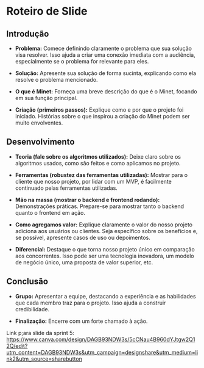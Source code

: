 # Roteiro de Slide

## Introdução
- **Problema:** Comece definindo claramente o problema que sua solução visa resolver. Isso ajuda a criar uma conexão imediata com a audiência, especialmente se o problema for relevante para eles.

- **Solução:** Apresente sua solução de forma sucinta, explicando como ela resolve o problema mencionado.

- **O que é Minet:** Forneça uma breve descrição do que é o Minet, focando em sua função principal.

- **Criação (primeiros passos):** Explique como e por que o projeto foi iniciado. Histórias sobre o que inspirou a criação do Minet podem ser muito envolventes.

## Desenvolvimento

- **Teoria (fale sobre os algoritmos utilizados):** Deixe claro sobre os algoritmos usados, como são feitos e como aplicamos no projeto.

- **Ferramentas (robustez das ferramentas utilizadas):** Mostrar para o cliente que nosso projeto, por lidar com um MVP, é facilmente continuado pelas ferramentas utilizadas.

- **Mão na massa (mostrar o backend e frontend rodando):** Demonstrações práticas. Prepare-se para mostrar tanto o backend quanto o frontend em ação.

- **Como agregamos valor:** Explique claramente o valor do nosso projeto adiciona aos usuários ou clientes. Seja específico sobre os benefícios e, se possível, apresente casos de uso ou depoimentos.

- **Diferencial:** Destaque o que torna nosso projeto único em comparação aos concorrentes. Isso pode ser uma tecnologia inovadora, um modelo de negócio único, uma proposta de valor superior, etc.

## Conclusão

- **Grupo:** Apresentar a equipe, destacando a experiência e as habilidades que cada membro traz para o projeto. Isso ajuda a construir credibilidade.

- **Finalização:** Encerre com um forte chamado à ação.

Link p;ara slide da sprint 5: https://www.canva.com/design/DAGB93NDW3s/5cCNau4B960dYJtgw2Q12Q/edit?utm_content=DAGB93NDW3s&utm_campaign=designshare&utm_medium=link2&utm_source=sharebutton